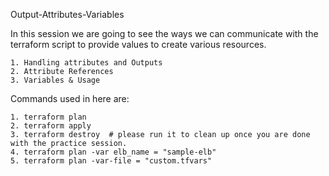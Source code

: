 Output-Attributes-Variables

In this session we are going to see the ways we can communicate with the terraform script to provide values to create various resources.

    1. Handling attributes and Outputs
    2. Attribute References
    3. Variables & Usage

Commands used in here are:
    
    1. terraform plan
    2. terraform apply 
    3. terraform destroy  # please run it to clean up once you are done with the practice session.
    4. terraform plan -var elb_name = "sample-elb"
    5. terraform plan -var-file = "custom.tfvars"
